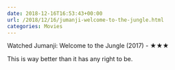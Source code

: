 ```yaml
---
date: 2018-12-16T16:53:43+00:00
url: /2018/12/16/jumanji-welcome-to-the-jungle.html
categories: Movies
---
```

Watched Jumanji: Welcome to the Jungle (2017) - ★★★

This is way better than it has any right to be.


